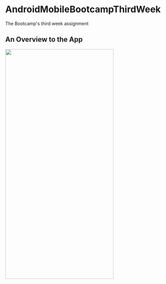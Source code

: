 # AndroidMobileBootcampThirdWeek
The Bootcamp's third week assignment

## An Overview to the App

<img src="https://user-images.githubusercontent.com/35261110/133926267-42ebb4e6-3d50-4b1d-ba84-66ee979bc593.gif" width="340" height="721"/>

